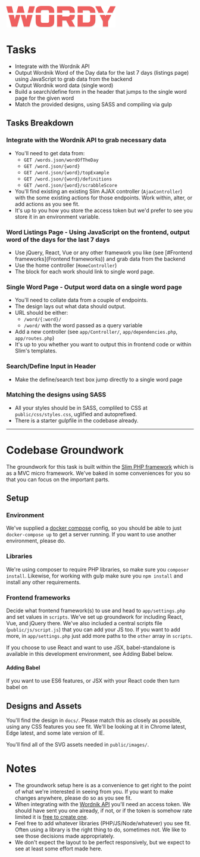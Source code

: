 ![Wordy](public/images/logo-wordy.svg)

# Tasks
* Integrate with the Wordnik API
* Output Wordnik Word of the Day data for the last 7 days (listings page) using JavaScript to grab data from the backend
* Output Wordnik word data (single word)
* Build a search/define form in the header that jumps to the single word page for the given word
* Match the provided designs, using SASS and compiling via gulp

## Tasks Breakdown

### Integrate with the Wordnik API to grab necessary data
* You'll need to get data from:
    * `GET /words.json/wordOfTheDay`
    * `GET /word.json/{word}`
    * `GET /word.json/{word}/topExample`
    * `GET /word.json/{word}/definitions`
    * `GET /word.json/{word}/scrabbleScore`
* You'll find existing an existing Slim AJAX controller (`AjaxController`) with the some existing actions for those endpoints. Work within, alter, or add actions as you see fit.
* It's up to you how you store the access token but we'd prefer to see you store it in an environment variable.

### Word Listings Page - Using JavaScript on the frontend, output word of the days for the last 7 days
* Use jQuery, React, Vue or any other framework you like (see [#Frontend frameworks](Frontend frameworks)) and grab data from the backend
* Use the home controller (`HomeController`) 
* The block for each work should link to single word page.

### Single Word Page - Output word data on a single word page
* You'll need to collate data from a couple of endpoints.
* The design lays out what data should output.
* URL should be either:
    * `/word/{:word}/`
    * `/word/` with the word passed as a query variable
* Add a new controller (see `app/Controller/`, `app/dependencies.php`, `app/routes.php`)
* It's up to you whether you want to output this in frontend code or within Slim's templates.

### Search/Define Input in Header
* Make the define/search text box jump directly to a single word page

### Matching the designs using SASS
* All your styles should be in SASS, compliled to CSS at `public/css/styles.css`, uglified and autoprefixed.
* There is a starter gulpfile in the codebase already.

---

# Codebase Groundwork
The groundwork for this task is built within the [Slim PHP framework](http://www.slimframework.com/) which is as a MVC micro framework. We've baked in some conveniences for you so that you can focus on the important parts.

## Setup

### Environment
We've supplied a [docker compose](https://docs.docker.com/compose/) config, so you should be able to just `docker-compose up` to get a server running. If you want to use another environment, please do.

### Libraries
We're using composer to require PHP libraries, so make sure you `composer install`. Likewise, for working with gulp make sure you `npm install` and install any other requirements.


### Frontend frameworks
Decide what frontend framework(s) to use and head to `app/settings.php` and set values in `scripts`. We've set up groundwork for including React, Vue, and jQuery there. We've also included a central scripts file (`public/js/script.js`) that you can add your JS too. If you want to add more, in `app/settings.php` just add more paths to the `other` array in `scripts`.

If you choose to use React and want to use JSX, babel-standalone is available in this development environment, see Adding Babel below.

#### Adding Babel
If you want to use ES6 features, or JSX with your React code then turn babel on 

## Designs and Assets
You'll find the design in `docs/`. Please match this as closely as possible, using any CSS features you see fit. We'll be looking at it in Chrome latest, Edge latest, and some late version of IE.

You'll find all of the SVG assets needed in `public/images/`.

# Notes
* The groundwork setup here is as a convenience to get right to the point of what we're interested in seeing from you. If you want to make changes anywhere, please do so as you see fit.
* When integrating with the [Wordnik API](https://developer.wordnik.com/docs) you'll need an access token. We should have sent you one already, if not, or if the token is somehow rate limited it is [free to create one](https://www.wordnik.com/signup).
* Feel free to add whatever libraries (PHP/JS/Node/whatever) you see fit. Often using a library is the right thing to do, sometimes not. We like to see those decisions made appropriately.
* We don't expect the layout to be perfect responsively, but we expect to see at least some effort made here.
